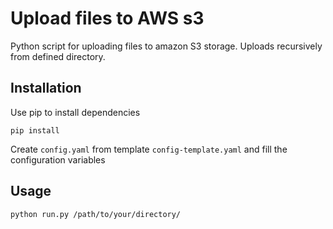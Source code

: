 # Upload files to AWS s3

Python script for uploading files to amazon S3 storage. Uploads recursively from defined directory.

## Installation
Use pip to install dependencies

```
pip install
```

Create `config.yaml` from template `config-template.yaml` and fill the configuration variables

## Usage
```
python run.py /path/to/your/directory/
```